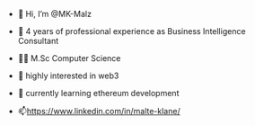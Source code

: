 - 👋 Hi, I’m @MK-Malz
- 👔 4 years of professional experience as Business Intelligence Consultant 
- 👨‍🎓 M.Sc Computer Science  
- 👀 highly interested in web3
- 🌱 currently learning ethereum development

- 📫https://www.linkedin.com/in/malte-klane/
